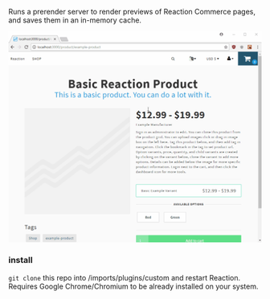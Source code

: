 Runs a prerender server to render previews of Reaction Commerce pages, and saves them in an in-memory cache.  

![screencap](screencap.gif)

### install

`git clone` this repo into /imports/plugins/custom and restart Reaction.  Requires Google Chrome/Chromium to be already installed on your system. 
